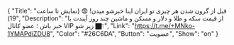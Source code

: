 {
"Title": "قبل از گرون شدن هر چیزی تو ایران اینا خبرشو میدن! 😨 (نمایش تا ساعت 19)",
"Description": "از قیمت سکه و طلا و دلار و مسکن و ماشین چند روز آیندت با خبر باش ؛ عضو کانال VIP زیر شو 👇🏿",
"Link": "https://t.me/+MNko-1YMAPdiZDU8",
"Color": "#26C6DA",
"Button": "عضویت",
"Show": "on"
}
